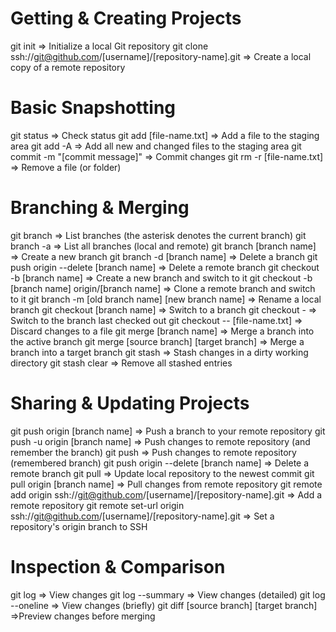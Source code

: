 
# Getting & Creating Projects

git init =>	Initialize a local Git repository
git clone ssh://git@github.com/[username]/[repository-name].git =>	Create a local copy of a remote repository


# Basic Snapshotting

git status	=> Check status
git add [file-name.txt]	=> Add a file to the staging area
git add -A	=> Add all new and changed files to the staging area
git commit -m "[commit message]"	=> Commit changes
git rm -r [file-name.txt]	=> Remove a file (or folder)


# Branching & Merging

git branch	=> List branches (the asterisk denotes the current branch)
git branch -a	=> List all branches (local and remote)
git branch [branch name]	=> Create a new branch
git branch -d [branch name]	=> Delete a branch
git push origin --delete [branch name]	=> Delete a remote branch
git checkout -b [branch name]	=> Create a new branch and switch to it
git checkout -b [branch name] origin/[branch name] =>	Clone a remote branch and switch to it
git branch -m [old branch name] [new branch name]	=> Rename a local branch
git checkout [branch name]	=> Switch to a branch
git checkout -	=> Switch to the branch last checked out
git checkout -- [file-name.txt]	=> Discard changes to a file
git merge [branch name]	=> Merge a branch into the active branch
git merge [source branch] [target branch]	=> Merge a branch into a target branch
git stash	=> Stash changes in a dirty working directory
git stash clear =>	Remove all stashed entries


# Sharing & Updating Projects

git push origin [branch name]	=> Push a branch to your remote repository
git push -u origin [branch name]	=> Push changes to remote repository (and remember the branch)
git push	=> Push changes to remote repository (remembered branch)
git push origin --delete [branch name]	=> Delete a remote branch
git pull	=> Update local repository to the newest commit
git pull origin [branch name]	=> Pull changes from remote repository
git remote add origin ssh://git@github.com/[username]/[repository-name].git	=> Add a remote repository
git remote set-url origin ssh://git@github.com/[username]/[repository-name].git	=> Set a repository's origin branch to SSH


# Inspection & Comparison

git log	=> View changes
git log --summary	=> View changes (detailed)
git log --oneline	=> View changes (briefly)
git diff [source branch] [target branch]	=>Preview changes before merging

